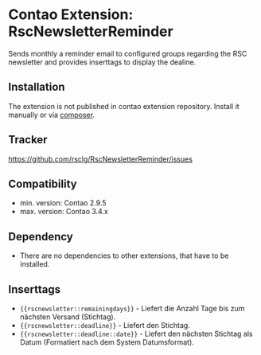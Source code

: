Contao Extension: RscNewsletterReminder
=======================================

Sends monthly a reminder email to configured groups regarding the RSC newsletter and provides inserttags to display the dealine.


Installation
------------

The extension is not published in contao extension repository.
Install it manually or via [composer](https://packagist.org/packages/rsclg/newsletter-reminder).


Tracker
-------

https://github.com/rsclg/RscNewsletterReminder/issues


Compatibility
-------------

- min. version: Contao 2.9.5
- max. version: Contao 3.4.x


Dependency
----------

- There are no dependencies to other extensions, that have to be installed.


Inserttags
----------

- `{{rscnewsletter::remainingdays}}` - Liefert die Anzahl Tage bis zum nächsten Versand (Stichtag).
- `{{rscnewsletter::deadline}}` - Liefert den Stichtag.
- `{{rscnewsletter::deadline::date}}` - Liefert den nächsten Stichtag als Datum (Formatiert nach dem System Datumsformat).
